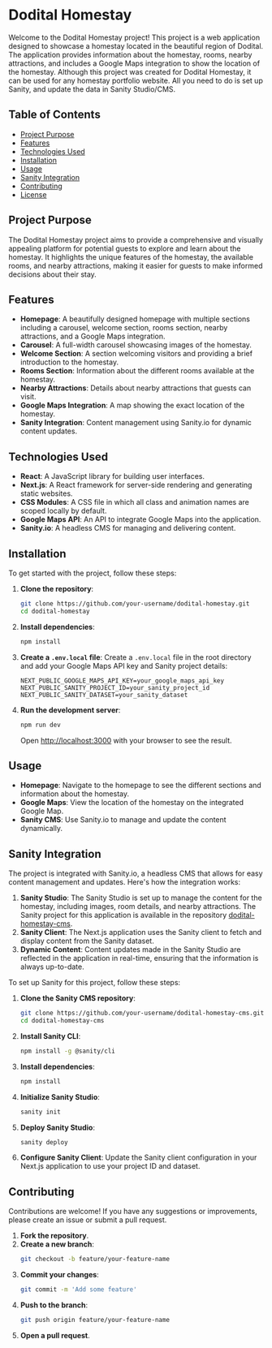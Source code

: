 # Dodital Homestay

Welcome to the Dodital Homestay project! This project is a web application designed to showcase a homestay located in the beautiful region of Dodital. The application provides information about the homestay, rooms, nearby attractions, and includes a Google Maps integration to show the location of the homestay. Although this project was created for Dodital Homestay, it can be used for any homestay portfolio website. All you need to do is set up Sanity, and update the data in Sanity Studio/CMS.

## Table of Contents

- [Project Purpose](#project-purpose)
- [Features](#features)
- [Technologies Used](#technologies-used)
- [Installation](#installation)
- [Usage](#usage)
- [Sanity Integration](#sanity-integration)
- [Contributing](#contributing)
- [License](#license)

## Project Purpose

The Dodital Homestay project aims to provide a comprehensive and visually appealing platform for potential guests to explore and learn about the homestay. It highlights the unique features of the homestay, the available rooms, and nearby attractions, making it easier for guests to make informed decisions about their stay.

## Features

- **Homepage**: A beautifully designed homepage with multiple sections including a carousel, welcome section, rooms section, nearby attractions, and a Google Maps integration.
- **Carousel**: A full-width carousel showcasing images of the homestay.
- **Welcome Section**: A section welcoming visitors and providing a brief introduction to the homestay.
- **Rooms Section**: Information about the different rooms available at the homestay.
- **Nearby Attractions**: Details about nearby attractions that guests can visit.
- **Google Maps Integration**: A map showing the exact location of the homestay.
- **Sanity Integration**: Content management using Sanity.io for dynamic content updates.

## Technologies Used

- **React**: A JavaScript library for building user interfaces.
- **Next.js**: A React framework for server-side rendering and generating static websites.
- **CSS Modules**: A CSS file in which all class and animation names are scoped locally by default.
- **Google Maps API**: An API to integrate Google Maps into the application.
- **Sanity.io**: A headless CMS for managing and delivering content.

## Installation

To get started with the project, follow these steps:

1. **Clone the repository**:
    ```bash
    git clone https://github.com/your-username/dodital-homestay.git
    cd dodital-homestay
    ```

2. **Install dependencies**:
    ```bash
    npm install
    ```

3. **Create a `.env.local` file**:
    Create a `.env.local` file in the root directory and add your Google Maps API key and Sanity project details:
    ```env
    NEXT_PUBLIC_GOOGLE_MAPS_API_KEY=your_google_maps_api_key
    NEXT_PUBLIC_SANITY_PROJECT_ID=your_sanity_project_id
    NEXT_PUBLIC_SANITY_DATASET=your_sanity_dataset
    ```

4. **Run the development server**:
    ```bash
    npm run dev
    ```

    Open [http://localhost:3000](http://localhost:3000) with your browser to see the result.

## Usage

- **Homepage**: Navigate to the homepage to see the different sections and information about the homestay.
- **Google Maps**: View the location of the homestay on the integrated Google Map.
- **Sanity CMS**: Use Sanity.io to manage and update the content dynamically.

## Sanity Integration

The project is integrated with Sanity.io, a headless CMS that allows for easy content management and updates. Here's how the integration works:

1. **Sanity Studio**: The Sanity Studio is set up to manage the content for the homestay, including images, room details, and nearby attractions. The Sanity project for this application is available in the repository [dodital-homestay-cms](https://github.com/your-username/dodital-homestay-cms).
2. **Sanity Client**: The Next.js application uses the Sanity client to fetch and display content from the Sanity dataset.
3. **Dynamic Content**: Content updates made in the Sanity Studio are reflected in the application in real-time, ensuring that the information is always up-to-date.

To set up Sanity for this project, follow these steps:

1. **Clone the Sanity CMS repository**:
    ```bash
    git clone https://github.com/your-username/dodital-homestay-cms.git
    cd dodital-homestay-cms
    ```

2. **Install Sanity CLI**:
    ```bash
    npm install -g @sanity/cli
    ```

3. **Install dependencies**:
    ```bash
    npm install
    ```

4. **Initialize Sanity Studio**:
    ```bash
    sanity init
    ```

5. **Deploy Sanity Studio**:
    ```bash
    sanity deploy
    ```

6. **Configure Sanity Client**:
    Update the Sanity client configuration in your Next.js application to use your project ID and dataset.

## Contributing

Contributions are welcome! If you have any suggestions or improvements, please create an issue or submit a pull request.

1. **Fork the repository**.
2. **Create a new branch**:
    ```bash
    git checkout -b feature/your-feature-name
    ```
3. **Commit your changes**:
    ```bash
    git commit -m 'Add some feature'
    ```
4. **Push to the branch**:
    ```bash
    git push origin feature/your-feature-name
    ```
5. **Open a pull request**.